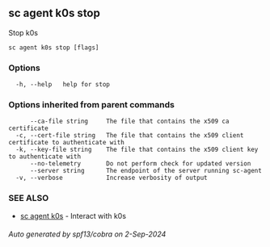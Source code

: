 ## sc agent k0s stop

Stop k0s

```
sc agent k0s stop [flags]
```

### Options

```
  -h, --help   help for stop
```

### Options inherited from parent commands

```
      --ca-file string     The file that contains the x509 ca certificate
  -c, --cert-file string   The file that contains the x509 client certificate to authenticate with
  -k, --key-file string    The file that contains the x509 client key to authenticate with
      --no-telemetry       Do not perform check for updated version
      --server string      The endpoint of the server running sc-agent
  -v, --verbose            Increase verbosity of output
```

### SEE ALSO

* [sc agent k0s](sc_agent_k0s.md)	 - Interact with k0s

###### Auto generated by spf13/cobra on 2-Sep-2024
